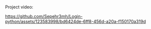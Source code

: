 Project video:

https://github.com/Sepehr3mh/Login-python/assets/123583998/bd6424de-6ff8-456d-a20a-f150170a319d
